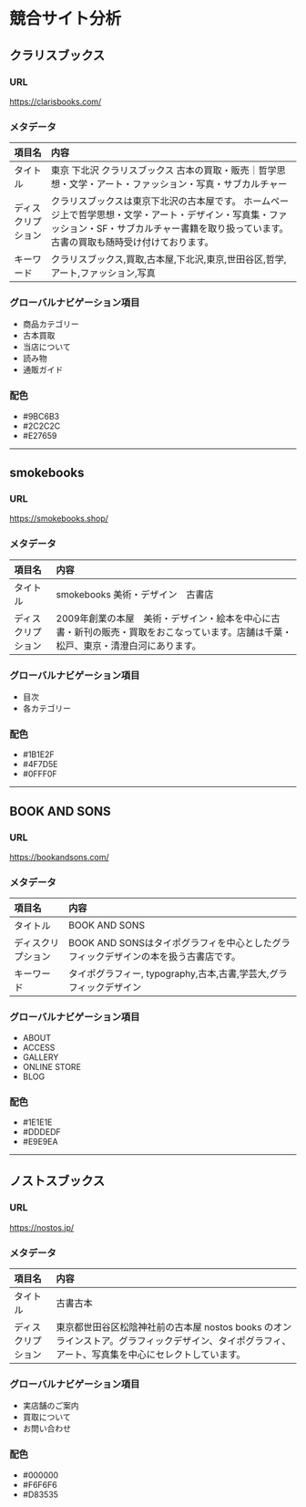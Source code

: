 # 競合サイト分析

## クラリスブックス

### URL
https://clarisbooks.com/

### メタデータ
| 項目名 | 内容 |
| :-- | :-- |
| タイトル | 東京 下北沢 クラリスブックス 古本の買取・販売｜哲学思想・文学・アート・ファッション・写真・サブカルチャー |
| ディスクリプション | クラリスブックスは東京下北沢の古本屋です。 ホームページ上で哲学思想・文学・アート・デザイン・写真集・ファッション・SF・サブカルチャー書籍を取り扱っています。 古書の買取も随時受け付けております。 |
| キーワード | クラリスブックス,買取,古本屋,下北沢,東京,世田谷区,哲学,アート,ファッション,写真 |

### グローバルナビゲーション項目
- 商品カテゴリー
- 古本買取
- 当店について
- 読み物
- 通販ガイド

### 配色
- #9BC6B3
- #2C2C2C
- #E27659

<hr>

## smokebooks

### URL
https://smokebooks.shop/

### メタデータ
| 項目名 | 内容 |
| :-- | :-- |
| タイトル | smokebooks 美術・デザイン　古書店 |
| ディスクリプション | 2009年創業の本屋　美術・デザイン・絵本を中心に古書・新刊の販売・買取をおこなっています。店舗は千葉・松戸、東京・清澄白河にあります。 |

### グローバルナビゲーション項目
- 目次
- 各カテゴリー

### 配色
- #1B1E2F
- #4F7D5E
- #0FFF0F

<hr>

## BOOK AND SONS

### URL
https://bookandsons.com/

### メタデータ
| 項目名 | 内容 |
| :-- | :-- |
| タイトル | BOOK AND SONS |
| ディスクリプション | BOOK AND SONSはタイポグラフィを中心としたグラフィックデザインの本を扱う古書店です。 |
| キーワード | タイポグラフィー, typography,古本,古書,学芸大,グラフィックデザイン |

### グローバルナビゲーション項目
- ABOUT
- ACCESS
- GALLERY
- ONLINE STORE
- BLOG

### 配色
- #1E1E1E
- #DDDEDF
- #E9E9EA

<hr>

## ノストスブックス

### URL
https://nostos.jp/

### メタデータ
| 項目名 | 内容 |
| :-- | :-- |
| タイトル | 古書古本 | nostos books ノストスブックス |
| ディスクリプション | 東京都世田谷区松陰神社前の古本屋 nostos books のオンラインストア。グラフィックデザイン、タイポグラフィ、アート、写真集を中心にセレクトしています。 |

### グローバルナビゲーション項目
- 実店舗のご案内
- 買取について
- お問い合わせ

### 配色
- #000000
- #F6F6F6
- #D83535
